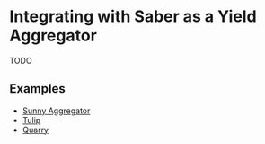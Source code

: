 # Integrating with Saber as a Yield Aggregator

TODO

## Examples

- [Sunny Aggregator](https://sunny.ag)
- [Tulip](https://tulip.garden)
- [Quarry](https://quarry.so)
